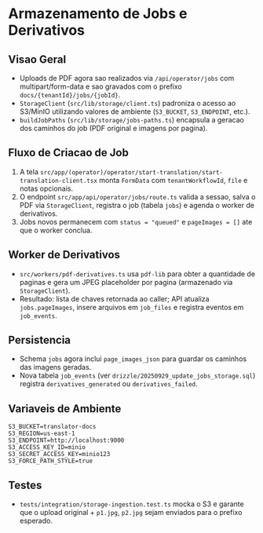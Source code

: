 # Armazenamento de Jobs e Derivativos

## Visao Geral
- Uploads de PDF agora sao realizados via `/api/operator/jobs` com multipart/form-data e sao gravados com o prefixo `docs/{tenantId}/jobs/{jobId}`.
- `StorageClient` (`src/lib/storage/client.ts`) padroniza o acesso ao S3/MinIO utilizando valores de ambiente (`S3_BUCKET`, `S3_ENDPOINT`, etc.).
- `buildJobPaths` (`src/lib/storage/jobs-paths.ts`) encapsula a geracao dos caminhos do job (PDF original e imagens por pagina).

## Fluxo de Criacao de Job
1. A tela `src/app/(operator)/operator/start-translation/start-translation-client.tsx` monta `FormData` com `tenantWorkflowId`, `file` e notas opcionais.
2. O endpoint `src/app/api/operator/jobs/route.ts` valida a sessao, salva o PDF via `StorageClient`, registra o job (tabela `jobs`) e agenda o worker de derivativos.
3. Jobs novos permanecem com `status = "queued"` e `pageImages = []` ate que o worker conclua.

## Worker de Derivativos
- `src/workers/pdf-derivatives.ts` usa `pdf-lib` para obter a quantidade de paginas e gera um JPEG placeholder por pagina (armazenado via `StorageClient`).
- Resultado: lista de chaves retornada ao caller; API atualiza `jobs.pageImages`, insere arquivos em `job_files` e registra eventos em `job_events`.

## Persistencia
- Schema `jobs` agora inclui `page_images_json` para guardar os caminhos das imagens geradas.
- Nova tabela `job_events` (ver `drizzle/20250929_update_jobs_storage.sql`) registra `derivatives_generated` ou `derivatives_failed`.

## Variaveis de Ambiente
```
S3_BUCKET=translator-docs
S3_REGION=us-east-1
S3_ENDPOINT=http://localhost:9000
S3_ACCESS_KEY_ID=minio
S3_SECRET_ACCESS_KEY=minio123
S3_FORCE_PATH_STYLE=true
```

## Testes
- `tests/integration/storage-ingestion.test.ts` mocka o S3 e garante que o upload original + `p1.jpg`, `p2.jpg` sejam enviados para o prefixo esperado.
